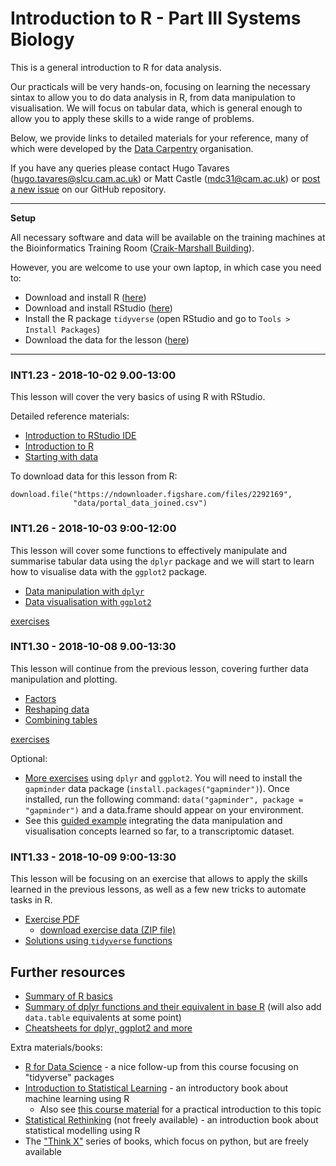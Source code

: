 # Introduction to R - Part III Systems Biology

This is a general introduction to R for data analysis. 

Our practicals will be very hands-on, focusing on learning the necessary sintax 
to allow you to do data analysis in R, from data manipulation to visualisation. 
We will focus on tabular data, which is general enough to allow you to apply 
these skills to a wide range of problems. 

Below, we provide links to detailed materials for your reference, many of 
which were developed by the [Data Carpentry](https://datacarpentry.org) organisation.

If you have any queries please contact Hugo Tavares (<hugo.tavares@slcu.cam.ac.uk>) 
or Matt Castle (<mdc31@cam.ac.uk>) or [post a new issue](https://github.com/tavareshugo/R-intro-Cambridge-SysBio/issues) 
on our GitHub repository.

----

**Setup**

All necessary software and data will be available on the training machines at 
the Bioinformatics Training Room 
([Craik-Marshall Building](https://maps.google.co.uk/maps?hl=en-GB&q=Craik-Marshall+Building,+Downing+Site,+Cambridge&source=calendar)).

However, you are welcome to use your own laptop, in which case you need to:

* Download and install R ([here](https://cran.r-project.org/))
* Download and install RStudio ([here](https://www.rstudio.com/products/rstudio/download/#download))
* Install the R package `tidyverse` (open RStudio and go to `Tools > Install Packages`)
* Download the data for the lesson ([here](https://ndownloader.figshare.com/files/2292169))

----


### INT1.23 - 2018-10-02 9.00-13:00

This lesson will cover the very basics of using R with RStudio. 

Detailed reference materials:

* [Introduction to RStudio IDE](https://datacarpentry.org/R-ecology-lesson/00-before-we-start.html)
* [Introduction to R](https://datacarpentry.org/R-ecology-lesson/01-intro-to-r.html)
* [Starting with data](https://datacarpentry.org/R-ecology-lesson/02-starting-with-data.html)

To download data for this lesson from R:

```
download.file("https://ndownloader.figshare.com/files/2292169",
              "data/portal_data_joined.csv")
```


### INT1.26 - 2018-10-03 9:00-12:00

This lesson will cover some functions to effectively manipulate and summarise 
tabular data using the `dplyr` package and we will start to learn how to 
visualise data with the `ggplot2` package.

* [Data manipulation with `dplyr`](https://datacarpentry.org/R-ecology-lesson/03-dplyr.html)
* [Data visualisation with `ggplot2`](https://datacarpentry.org/R-ecology-lesson/04-visualization-ggplot2.html)

[exercises](https://rawgit.com/tavareshugo/data_carpentry_extras/master/slides_with_exercises/exercises.html)

### INT1.30 - 2018-10-08 9.00-13:30 

This lesson will continue from the previous lesson, covering further data 
manipulation and plotting.

* [Factors](https://datacarpentry.org/R-ecology-lesson/02-starting-with-data.html#factors)
* [Reshaping data](https://datacarpentry.org/R-ecology-lesson/03-dplyr.html#reshaping_with_gather_and_spread)
* [Combining tables](https://rawgit.com/bioinformatics-core-shared-training/r-intermediate/master/4.summarise-and-combine.nb.html#joining)

[exercises](https://rawgit.com/tavareshugo/data_carpentry_extras/master/slides_with_exercises/exercises.html)

Optional: 

* [More exercises](https://rawgit.com/bioinformatics-core-shared-training/r-intermediate/master/extra.html) using `dplyr` and `ggplot2`. You will need to install the `gapminder` data package 
(`install.packages("gapminder")`). Once installed, run the following command: 
`data("gapminder", package = "gapminder")` and a data.frame should appear on your environment.
* See this [guided example](https://rawgit.com/tavareshugo/data_carpentry_extras/master/rnaseq_visualisation/rnaseq_visualisation.html) integrating the data manipulation and visualisation concepts learned so far, to a 
transcriptomic dataset. 

### INT1.33 - 2018-10-09 9:00-13:30

This lesson will be focusing on an exercise that allows to apply the skills learned 
in the previous lessons, as well as a few new tricks to automate tasks in R.

* [Exercise PDF](https://github.com/tavareshugo/R-intro-Cambridge-SysBio/blob/master/lesson4_exercise.pdf)
    * [download exercise data (ZIP file)](https://github.com/tavareshugo/R-intro-Cambridge-SysBio/raw/master/chick_data.zip)
* [Solutions using `tidyverse` functions](lesson4_solutions.html)




## Further resources

* [Summary of R basics](https://rawgit.com/tavareshugo/data_carpentry_extras/master/recap_intro_r/recap_intro_r.html)
* [Summary of dplyr functions and their equivalent in base R](https://rawgit.com/tavareshugo/data_carpentry_extras/master/base-r_tidyverse_equivalents/base-r_tidyverse_equivalents.html) (will also add `data.table` equivalents at some point)
* [Cheatsheets for dplyr, ggplot2 and more](https://www.rstudio.com/resources/cheatsheets/)

Extra materials/books:

* [R for Data Science](http://r4ds.had.co.nz/) - a nice follow-up from this course focusing on "tidyverse" packages
* [Introduction to Statistical Learning](http://www-bcf.usc.edu/~gareth/ISL/) - an introductory book about machine learning using R
    * Also see [this course material](https://lgatto.github.io/IntroMachineLearningWithR/) for a practical introduction to this topic
* [Statistical Rethinking](https://xcelab.net/rm/statistical-rethinking/) (not freely available) - an introduction book about statistical modelling using R
* The ["Think X"](https://greenteapress.com/wp/) series of books, which focus on python, but are freely available
